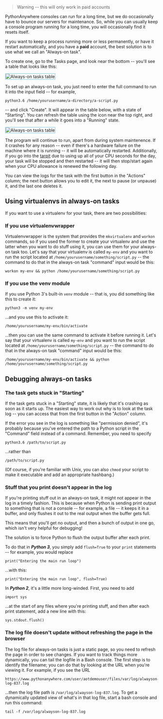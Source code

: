 <!--
.. title: Always-on tasks
.. slug: AlwaysOnTasks
.. date: 2015-05-13 14:35:28 UTC+01:00
.. tags:
.. category:
.. link:
.. description:
.. type: text
-->

> Warning -- this will only work in paid accounts

PythonAnywhere consoles can run for a long time, but we do occasionally have to
bounce our servers for maintenance. So, while you can usually keep a console
program running for a long time, you will occasionally find it resets itself.

If you want to keep a process running more or less permanently, or have it
restart automatically, and you have a **paid** account, the best solution is to use
what we call an "Always-on task".

To create one, go to the Tasks page, and look near the bottom -- you'll see a
table that looks like this:

<img alt="Always-on tasks table" src="/always-on-tasks-table.png" style="border: 2px solid lightblue; max-width: 70%;">

To set up an always-on task, you just need to enter the full command to run
it into the input field -- for example,

    python3.6 /home/yourusername/a-directory/a-script.py

-- and click "Create".  It will appear in the table
below, with a state of "Starting".   You can refresh the table using the icon
near the top right, and you'll see that after a while it goes into a "Running"
state.

<img alt="Always-on tasks table" src="/always-on-task-running.png" style="border: 2px solid lightblue; max-width: 70%;">

The program will continue to run, apart from during system maintenence.  If it
crashes for any reason -- even if there's a hardware failure on the machine where
it is running -- it will be automatically restarted.   Additionally, if you go
into the [tarpit](https://www.pythonanywhere.com/tarpit/) due to using up all of
your CPU seconds for the day, your task will be stopped and then restarted -- it
will then stop/start again when your CPU allowance is renewed the following day.

You can view the logs for the task with the first button in the "Actions"
column; the next button allows you to edit it, the next to pause (or unpause) it,
and the last one deletes it.


## Using virtualenvs in always-on tasks

If you want to use a virtualenv for your task, there are two possibilities:

### If you use virtualenvwrapper

Virtualenvwrapper is the system that provides the `mkvirtualenv` and `workon`
commands, so if you used the former to create your virtualenv and use the latter
when you want to do stuff using it, you can use them for your always-on task
too.   Let's say that your virtualenv is called `my-env` and you want to run the
script located at `/home/yourusername/something/script.py` -- the command to do
that in the always-on task "command" input would be this:

    workon my-env && python /home/yourusername/something/script.py


### If you use the venv module

If you use Python 3's built-in `venv` module -- that is, you did something like
this to create it:

    python3 -m venv my-env

...and you use this to activate it:

    /home/yourusername/my-env/bin/activate

...then you can use the same command to activate it before running it.
Let's say that your virtualenv is called `my-env` and you want to run the
script located at `/home/yourusername/something/script.py` -- the command to do
that in the always-on task "command" input would be this:

    /home/yourusername/my-env/bin/activate && python /home/yourusername/something/script.py


## Debugging always-on tasks

### The task gets stuck in "Starting"

If the task gets stuck in a "Starting" state, it is likely that it's crashing
as soon as it starts up.  The easiest way to work out why is to look at the task
log -- you can access that from the first button in the "Action" column.

If the error you see in the log is something like "permission denied", it's
probably because you've entered the path to a Python script in the "Command"
field instead of a command.   Remember, you need to specify

    python3.6 /path/to/script.py

...rather than

    /path/to/script.py

(Of course, if you're familiar with Unix, you can also `chmod` your script to
make it executable and add an appropriate hashbang.)

### Stuff that you print doesn't appear in the log

If you're printing stuff out in an always-on task, it might not appear in the
log in a timely fashion.  This is because when Python is sending print output
to something that is not a console -- for example, a file -- it keeps it in a
buffer, and only flushes it out to the real output when the buffer gets full.

This means that you'll get no output, and then a bunch of output in one go,
which isn't very helpful for debugging!

The solution is to force Python to flush the output buffer after each print.

To do that in ***Python 3***, you simply add `flush=True` to your `print` statements
-- for example, you would replace

    print("Entering the main run loop")

...with this:

    print("Entering the main run loop", flush=True)

In ***Python 2***, it's a little more long-winded.  First, you need to add

    import sys

...at the start of any files where you're printing stuff, and then after each
print statement, add a new line with this:

    sys.stdout.flush()

### The log file doesn't update without refreshing the page in the browser

The log file for always-on tasks is just a static page, so you need to refresh
the page in order to see changes.   If you want to track things more dynamically,
you can tail the logfile in a Bash console.  The first step is to identify the
filename; you can do that by looking at the URL when you're viewing it.   For
example, if you see the URL

    https://www.pythonanywhere.com/user/aotdemouser/files/var/log/alwayson-log-837.log

...then the log file path is `/var/log/alwayson-log-837.log`.   To get a
dynamically updated view of what's in that log file, start a bash console and
run this command:

    tail -f /var/log/alwayson-log-837.log





